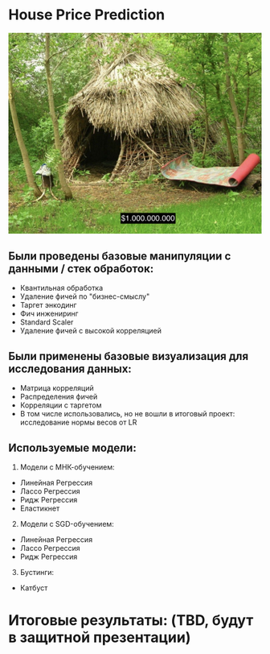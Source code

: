 # House Price Prediction
![alt text](https://github.com/NickolayYakovchukfm/python_project/blob/main/Screenshot%202024-12-11%20at%2019.10.59.png)


## Были проведены базовые манипуляции с данными / стек обработок:

- Квантильная обработка
- Удаление фичей по "бизнес-смыслу"
- Таргет энкодинг
- Фич инжениринг
- Standard Scaler
- Удаление фичей с высокой корреляцией

## Были применены базовые визуализация для исследования данных:

- Матрица корреляций
- Распределения фичей
- Корреляции с таргетом
- В том числе использовались, но не вошли в итоговый проект: исследование нормы весов от LR

## Используемые модели:

1. Модели с МНК-обучением:
  - Линейная Регрессия
  - Лассо Регрессия
  - Ридж Регрессия
  - Еластикнет

2. Модели с SGD-обучением:
  - Линейная Регрессия
  - Лассо Регрессия
  - Ридж Регрессия

3. Бустинги:
  - Катбуст

# Итоговые результаты: (TBD, будут в защитной презентации)
